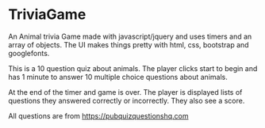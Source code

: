 # TriviaGame 

An Animal trivia Game made with javascript/jquery and uses timers and an array of objects. The UI makes things pretty with html, css, bootstrap and googlefonts.

This is a 10 question quiz about animals. The player clicks start to begin and has 1 minute to answer 10 multiple choice questions about animals.

At the end of the timer and game is over. The player is displayed lists of questions they answered correctly or incorrectly. They also see a score.

All questions are from https://pubquizquestionshq.com